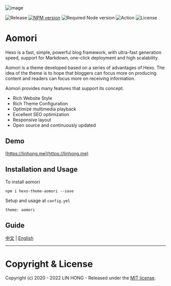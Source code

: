 ![image](https://raw.githubusercontent.com/lh1me/hexo-theme-aomori/master/docs/cover.png)

![Release](https://img.shields.io/github/release/lh1me/hexo-theme-aomori.svg)
[![NPM version](https://img.shields.io/npm/v/hexo-theme-aomori.svg)](https://www.npmjs.com/package/hexo-theme-aomori)
![Required Node version](https://img.shields.io/node/v/hexo)
![Action](https://github.com/lh1me/hexo-theme-aomori/workflows/Action/badge.svg)
![License](https://img.shields.io/github/license/lh1me/hexo-theme-aomori.svg)

# Aomori

Hexo is a fast, simple, powerful blog framework, with ultra-fast generation speed, support for Markdown, one-click deployment and high scalability. 

Aomori is a theme developed based on a series of advantages of Hexo. The idea of the theme is to hope that bloggers can focus more on producing content and readers can focus more on receiving information.

Aomori provides many features that support its concept.

- Rich Website Style
- Rich Theme Configuration
- Optimize multimedia playback
- Excellent SEO optimization
- Responsive layout
- Open source and continuously updated

## Demo

[https://linhong.me](https://linhong.me)

## Installation and Usage

To install aomori

```
npm i hexo-theme-aomori --save
```

Setup and usage at `config.yml`

```
theme: aomori
```

## Guide

[中文](https://aomori.linhong.me/v/chinese/getting-started/intro) | [English](https://aomori.linhong.me/getting-started/intro)

---
# Copyright & License

Copyright (c) 2020 - 2022 LIN HONG - Released under the [MIT license](LICENSE).
